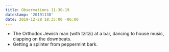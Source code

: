 ```yaml
---
title: Observations 11-30-19
datestamp: '20191130'
date: 2019-12-28 18:35:00 -06:00
---
```


- The Orthodox Jewish man (with tzitzi) at a bar, dancing to house music, clapping on the downbeats.
- Getting a splinter from peppermint bark.
